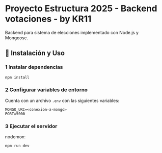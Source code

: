 # Proyecto Estructura 2025 - Backend votaciones - by KR11


Backend para sistema de elecciones implementado con Node.js y Mongoose.

## 🚀 Instalación y Uso

### 1 Instalar dependencias
```bash
npm install
```

### 2 Configurar variables de entorno
Cuenta con un archivo `.env` con las siguientes variables:
```
MONGO_URI=<conexion-a-mongo>
PORT=5000
```

### 3 Ejecutar el servidor
nodemon:
```bash
npm run dev
```


